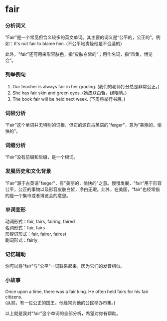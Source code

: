 # fair

### 分析词义

  

"Fair"是一个常见但含义较多的英文单词。其主要的词义是“公平的，公正的”。例如：It's not fair to blame him. (不公平地责怪他是不合适的）

  

此外，"fair"还可用来形容肤色，指“皮肤白皙的”；用作名词，指“市集，博览会”。

  

### 列举例句

  

1.  Our teacher is always fair in her grading. (我们的老师打分总是非常公正。)
2.  She has fair skin and green eyes. (她皮肤白皙，绿眼睛。)
3.  The book fair will be held next week. (下周将举行书展。)

  

### 词根分析

  

“Fair”这个单词并无特别的词根，但它的源自古英语的"fæger"，意为“美丽的，愉快的”。

  

### 词缀分析

  

“Fair”没有前缀和后缀，是一个根词。

  

### 发展历史和文化背景

  

"Fair"源于古英语"fæger"，有"美丽的，愉快的"之意。慢慢发展，"fair"用于形容公平，公正的事物以及形容皮肤白皙，净白无瑕。此外，在美国，“fair”也经常指的是一个集市或者博览会的意思。

  

### 单词变形

  

动词形式：fair, fairs, fairing, faired  
名词形式：fair, fairs  
形容词形式：fair, fairer, fairest  
副词形式：fairly

  

### 记忆辅助

  

你可以将"fair"与"公平"一词联系起来，因为它们的发音相似。

  

### 小故事

  

Once upon a time, there was a fair king. He often held fairs for his fair citizens.  
(从前，有一位公正的国王。他经常为他的公民举办市集。)

  

以上就是我对"fair"这个单词的全部分析，希望对你有帮助。
